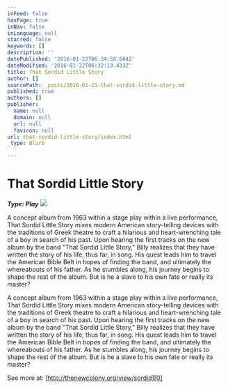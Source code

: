 ```yaml
---
inFeed: false
hasPage: true
inNav: false
inLanguage: null
starred: false
keywords: []
description: ''
datePublished: '2016-01-22T06:34:58.684Z'
dateModified: '2016-01-22T06:32:13.433Z'
title: That Sordid Little Story
author: []
sourcePath: _posts/2016-01-21-that-sordid-little-story.md
published: true
authors: []
publisher:
  name: null
  domain: null
  url: null
  favicon: null
url: that-sordid-little-story/index.html
_type: Blurb

---
```

# That Sordid Little Story

**_Type: Play_**
![](https://the-grid-user-content.s3-us-west-2.amazonaws.com/7c67f8ac-5f81-4513-b2e7-df9c8ad8003f.jpg)

A concept album from 1963 within a stage play within a live performance, That Sordid Little Story mixes modern American story-telling devices with the traditions of Greek theatre to craft a hilarious and heart-wrenching tale of a boy in search of his past. Upon hearing the first tracks on the new album by the band "That Sordid Little Story," Billy realizes that they have written the story of his life, thus far, in song. His quest leads him to travel the American Bible Belt in hopes of finding the band, and ultimately the whereabouts of his father. As he stumbles along, his journey begins to shape the rest of the album. But is he a slave to his own fate or really its master?

A concept album from 1963 within a stage play within a live performance, That Sordid Little Story mixes modern American story-telling devices with the traditions of Greek theatre to craft a hilarious and heart-wrenching tale of a boy in search of his past. Upon hearing the first tracks on the new album by the band "That Sordid Little Story," Billy realizes that they have written the story of his life, thus far, in song. His quest leads him to travel the American Bible Belt in hopes of finding the band, and ultimately the whereabouts of his father. As he stumbles along, his journey begins to shape the rest of the album. But is he a slave to his own fate or really its master?

See more at: [http://thenewcolony.org/view/sordid][0]

[0]: http://thenewcolony.org/view/sordid